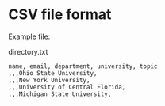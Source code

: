 # CSV file format

Example file:

directory.txt
```
name, email, department, university, topic
,,,Ohio State University,
,,,New York University,
,,,University of Central Florida,
,,,Michigan State University,
```